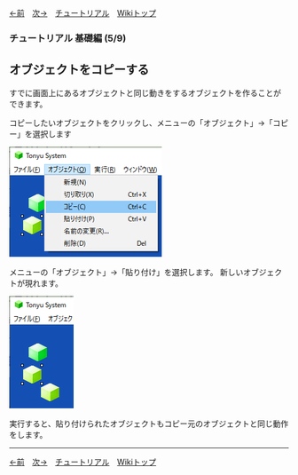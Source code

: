

[←前](./tr-basic04.md)&emsp;[次→](./tr-basic06.md)&emsp;[チュートリアル](./tutorial.md)&emsp;[Wikiトップ](./)

### チュートリアル 基礎編 (5/9)
## オブジェクトをコピーする

すでに画面上にあるオブジェクトと同じ動きをするオブジェクトを作ることができます。

コピーしたいオブジェクトをクリックし、メニューの「オブジェクト」→「コピー」を選択します

![copy-obj.png](./img/copy-obj.png)

メニューの「オブジェクト」→「貼り付け」を選択します。 新しいオブジェクトが現れます。

![pasted.png](./img/pasted.png)

実行すると、貼り付けられたオブジェクトもコピー元のオブジェクトと同じ動作をします。

***

[←前](./tr-basic04.md)&emsp;[次→](./tr-basic06.md)&emsp;[チュートリアル](./tutorial.md)&emsp;[Wikiトップ](./)
